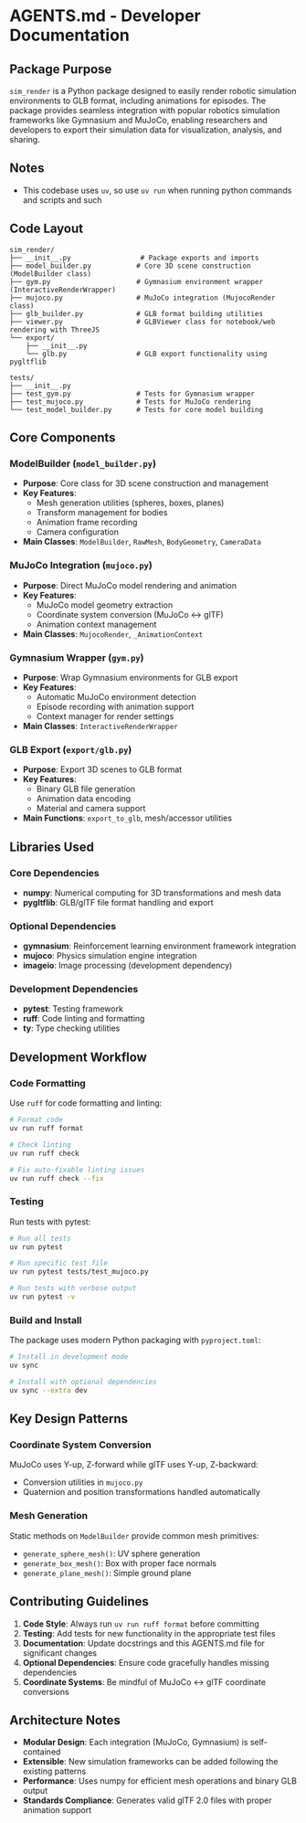 # AGENTS.md - Developer Documentation

## Package Purpose

`sim_render` is a Python package designed to easily render robotic simulation environments to GLB format, including animations for episodes. The package provides seamless integration with popular robotics simulation frameworks like Gymnasium and MuJoCo, enabling researchers and developers to export their simulation data for visualization, analysis, and sharing.

## Notes

- This codebase uses `uv`, so use `uv run` when running python commands and scripts and such

## Code Layout

```
sim_render/
├── __init__.py                 # Package exports and imports
├── model_builder.py           # Core 3D scene construction (ModelBuilder class)
├── gym.py                     # Gymnasium environment wrapper (InteractiveRenderWrapper)
├── mujoco.py                  # MuJoCo integration (MujocoRender class)
├── glb_builder.py             # GLB format building utilities
├── viewer.py                  # GLBViewer class for notebook/web rendering with ThreeJS
└── export/
    ├── __init__.py
    └── glb.py                 # GLB export functionality using pygltflib

tests/
├── __init__.py
├── test_gym.py                # Tests for Gymnasium wrapper
├── test_mujoco.py             # Tests for MuJoCo rendering
└── test_model_builder.py      # Tests for core model building
```

## Core Components

### ModelBuilder (`model_builder.py`)
- **Purpose**: Core class for 3D scene construction and management
- **Key Features**: 
  - Mesh generation utilities (spheres, boxes, planes)
  - Transform management for bodies
  - Animation frame recording
  - Camera configuration
- **Main Classes**: `ModelBuilder`, `RawMesh`, `BodyGeometry`, `CameraData`

### MuJoCo Integration (`mujoco.py`)
- **Purpose**: Direct MuJoCo model rendering and animation
- **Key Features**:
  - MuJoCo model geometry extraction
  - Coordinate system conversion (MuJoCo ↔ glTF)
  - Animation context management
- **Main Classes**: `MujocoRender`, `_AnimationContext`

### Gymnasium Wrapper (`gym.py`)
- **Purpose**: Wrap Gymnasium environments for GLB export
- **Key Features**:
  - Automatic MuJoCo environment detection
  - Episode recording with animation support
  - Context manager for render settings
- **Main Classes**: `InteractiveRenderWrapper`

### GLB Export (`export/glb.py`)
- **Purpose**: Export 3D scenes to GLB format
- **Key Features**:
  - Binary GLB file generation
  - Animation data encoding
  - Material and camera support
- **Main Functions**: `export_to_glb`, mesh/accessor utilities

## Libraries Used

### Core Dependencies
- **numpy**: Numerical computing for 3D transformations and mesh data
- **pygltflib**: GLB/glTF file format handling and export

### Optional Dependencies
- **gymnasium**: Reinforcement learning environment framework integration
- **mujoco**: Physics simulation engine integration
- **imageio**: Image processing (development dependency)

### Development Dependencies
- **pytest**: Testing framework
- **ruff**: Code linting and formatting
- **ty**: Type checking utilities

## Development Workflow

### Code Formatting
Use `ruff` for code formatting and linting:

```bash
# Format code
uv run ruff format

# Check linting
uv run ruff check

# Fix auto-fixable linting issues
uv run ruff check --fix
```

### Testing
Run tests with pytest:

```bash
# Run all tests
uv run pytest

# Run specific test file
uv run pytest tests/test_mujoco.py

# Run tests with verbose output
uv run pytest -v
```

### Build and Install
The package uses modern Python packaging with `pyproject.toml`:

```bash
# Install in development mode
uv sync

# Install with optional dependencies
uv sync --extra dev
```

## Key Design Patterns

### Coordinate System Conversion
MuJoCo uses Y-up, Z-forward while glTF uses Y-up, Z-backward:
- Conversion utilities in `mujoco.py`
- Quaternion and position transformations handled automatically

### Mesh Generation
Static methods on `ModelBuilder` provide common mesh primitives:
- `generate_sphere_mesh()`: UV sphere generation
- `generate_box_mesh()`: Box with proper face normals
- `generate_plane_mesh()`: Simple ground plane

## Contributing Guidelines

1. **Code Style**: Always run `uv run ruff format` before committing
2. **Testing**: Add tests for new functionality in the appropriate test files
3. **Documentation**: Update docstrings and this AGENTS.md file for significant changes
4. **Optional Dependencies**: Ensure code gracefully handles missing dependencies
5. **Coordinate Systems**: Be mindful of MuJoCo ↔ glTF coordinate conversions

## Architecture Notes

- **Modular Design**: Each integration (MuJoCo, Gymnasium) is self-contained
- **Extensible**: New simulation frameworks can be added following the existing patterns
- **Performance**: Uses numpy for efficient mesh operations and binary GLB output
- **Standards Compliance**: Generates valid glTF 2.0 files with proper animation support
